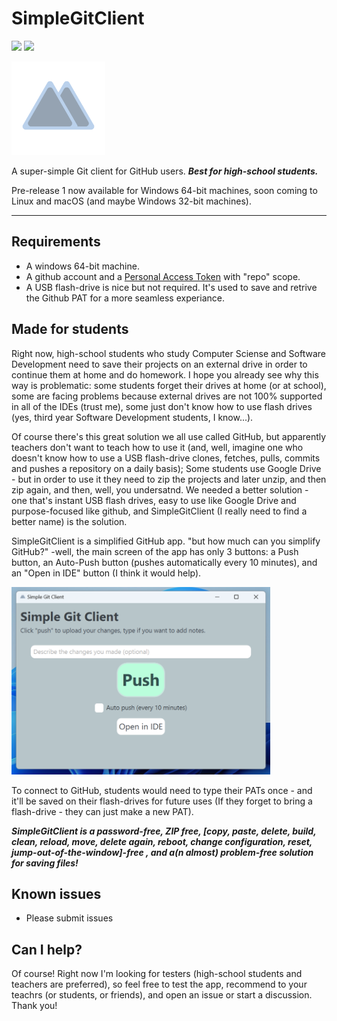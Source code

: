# SimpleGitClient
[![](https://img.shields.io/badge/Version-1.0-95a3b2.svg)](https://github.com/negevvo/SimpleGitClient/releases/)
[![](https://img.shields.io/badge/License-MIT-bad1ec.svg)](license.md)

<img src="iconsAndMore/icon.png" height="150px"/>

A super-simple Git client for GitHub users. ***Best for high-school students.***

Pre-release 1 now available for Windows 64-bit machines, soon coming to Linux and macOS (and maybe Windows 32-bit machines).

---

## Requirements
- A windows 64-bit machine.
- A github account and a [Personal Access Token](https://docs.github.com/en/authentication/keeping-your-account-and-data-secure/creating-a-personal-access-token) with "repo" scope.
- A USB flash-drive is nice but not required. It's used to save and retrive the Github PAT for a more seamless experiance.

## Made for students
Right now, high-school students who study Computer Sciense and Software Development need to save their projects on an external drive in order to continue them at home and do homework. I hope you already see why this way is problematic: some students forget their drives at home (or at school), some are facing problems because external drives are not 100% supported in all of the IDEs (trust me), some just don't know how to use flash drives (yes, third year Software Development students, I know...).

Of course there's this great solution we all use called GitHub, but apparently teachers don't want to teach how to use it (and, well, imagine one who doesn't know how to use a USB flash-drive clones, fetches, pulls, commits and pushes a repository on a daily basis); Some students use Google Drive - but in order to use it they need to zip the projects and later unzip, and then zip again, and then, well, you undersatnd. We needed a better solution - one that's instant USB flash drives, easy to use like Google Drive and purpose-focused like github, and SimpleGitClient (I really need to find a better name) is the solution.

SimpleGitClient is a simplified GitHub app. "but how much can you simplify GitHub?" -well, the main screen of the app has only 3 buttons: a Push button, an Auto-Push button (pushes automatically every 10 minutes), and an "Open in IDE" button (I think it would help).

<img src="iconsAndMore/screenshot1.png" height="300px;" />

To connect to GitHub, students would need to type their PATs once - and it'll be saved on their flash-drives for future uses (If they forget to bring a flash-drive - they can just make a new PAT).

***SimpleGitClient is a password-free, ZIP free, [copy, paste, delete, build, clean, reload, move, delete again, reboot, change configuration, reset, jump-out-of-the-window]-free , and a(n almost) problem-free solution for saving files!***

## Known issues
- Please submit issues

## Can I help?
Of course! Right now I'm looking for testers (high-school students and teachers are preferred), so feel free to test the app, recommend to your teachrs (or students, or friends), and open an issue or start a discussion. Thank you!